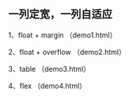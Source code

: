 ## 一列定宽，一列自适应

1、float + margin （demo1.html）

2、float + overflow （demo2.html）

3、table （demo3.html）

4、flex （demo4.html）
